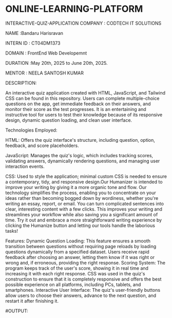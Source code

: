 # ONLINE-LEARNING-PLATFORM
INTERACTIVE-QUIZ-APPLICATION
COMPANY : CODTECH IT SOLUTIONS

NAME :Bandaru Harisravan

INTERN ID : CT04DM1373

DOMAIN : FrontEnd Web Developemnt

DURATION :May 20th, 2025 to June 20th, 2025.

MENTOR : NEELA SANTOSH KUMAR

DESCRIPTION:

An interactive quiz application created with HTML, JavaScript, and Tailwind CSS can be found in this repository. Users can complete multiple-choice questions on the app, get immediate feedback on their answers, and monitor their score as the test progresses. It is an entertaining and instructive tool for users to test their knowledge because of its responsive design, dynamic question loading, and clean user interface.

Technologies Employed:

HTML: Offers the quiz interface's structure, including question, option, feedback, and score placeholders.

JavaScript: Manages the quiz's logic, which includes tracking scores, validating answers, dynamically rendering questions, and managing user interaction events.

CSS: Used to style the application; minimal custom CSS is needed to ensure a contemporary, tidy, and responsive design.Our Humanizer is intended to improve your writing by giving it a more organic tone and flow. Our technology simplifies the process, enabling you to concentrate on your ideas rather than becoming bogged down by wordiness, whether you're writing an essay, report, or email. You can turn complicated sentences into clear, interesting content with a few clicks. This improves your writing and streamlines your workflow while also saving you a significant amount of time. Try it out and embrace a more straightforward writing experience by clicking the Humanize button and letting our tools handle the laborious tasks!

Features: Dynamic Question Loading: This feature ensures a smooth transition between questions without requiring page reloads by loading questions dynamically from a specified dataset. Users receive rapid feedback after choosing an answer, letting them know if it was right or wrong and, if erroneous, providing the right response. Scoring System: The program keeps track of the user's score, showing it in real time and increasing it with each right response. CSS was used in the quiz's construction to ensure that it is completely responsive and offers the best possible experience on all platforms, including PCs, tablets, and smartphones. Interactive User Interface: The quiz's user-friendly buttons allow users to choose their answers, advance to the next question, and restart it after finishing it.

#OUTPUT:
